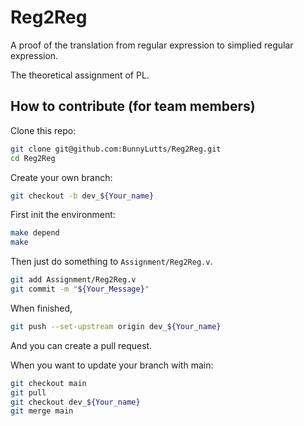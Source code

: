 # Reg2Reg

A proof of the translation from regular expression to simplied regular expression.

The theoretical assignment of PL.

## How to contribute (for team members)

Clone this repo:

```bash
git clone git@github.com:BunnyLutts/Reg2Reg.git
cd Reg2Reg
```

Create your own branch:

```bash
git checkout -b dev_${Your_name}
```

First init the environment:

```bash
make depend
make
```

Then just do something to `Assignment/Reg2Reg.v`.

```bash
git add Assignment/Reg2Reg.v
git commit -m "${Your_Message}"
```

When finished,

```bash
git push --set-upstream origin dev_${Your_name}
```

And you can create a pull request.

When you want to update your branch with main:

```bash
git checkout main
git pull
git checkout dev_${Your_name}
git merge main
```